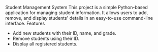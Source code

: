 Student Management System
This project is a simple Python-based application for managing student information. It allows users to add, remove, and display students' details in an easy-to-use command-line interface.
Features
- Add new students with their ID, name, and grade.
- Remove students using their ID.
- Display all registered students.


